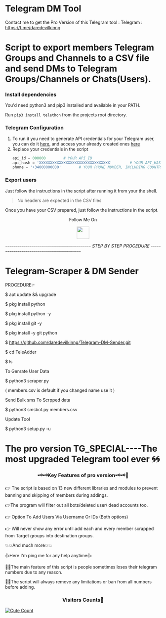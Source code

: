 # Telegram DM Tool
Contact me to get the Pro Version of this Telegram tool    :   Telegram : https://t.me/daredevilkinng

# Script to export members Telegram Groups and Channels to a CSV file and send DMs to Telegram Groups/Channels or Chats(Users).

### Install dependencies

You'd need python3 and pip3 installed and available in your PATH.

Run `pip3 install telethon` from the projects root directory.

### Telegram Configuration

1. To run it you need to generate API credentials for your Telegram user, you can do it [here](https://my.telegram.org), and access your already created ones [here](https://my.telegram.org)
2. Replace your credentials in the script
    ```python
    api_id = 000000        # YOUR API_ID
    api_hash = 'XXXXXXXXXXXXXXXXXXXXXXXXXXXXXXXX'        # YOUR API_HASH
    phone = '+34000000000'        # YOUR PHONE NUMBER, INCLUDING COUNTRY CODE
    ```

### Export users
Just follow the instructions in the script after running it from your the shell.

> No headers are expected in the CSV files

Once you have your CSV prepared, just follow the instructions in the script.


<p align="center">
  Follow Me On
</p>
<p align="center">
  <a href="https://youtu.be/DiXvVSzFo0g">
    <img src="https://www.iconsdb.com/icons/preview/blue/youtube-4-xxl.png" width="40" height="40">
  </a>
</p>


*-*-*-*-*-*-*-*-*-*-*-*-*-*-*-*-*-*-*-*-*-*-*-*-*-*-*-*-*-*-*-*-*-*-*-*-*-*-*-*-*-*-*-
                                   STEP BY STEP PROCEDURE 
*-*-*-*-*-*-*-*-*-*-*-*-*-*-*-*-*-*-*-*-*-*-*-*-*-*-*-*-*-*-*-*-*-*-*-*-*-*-*-*-*-*-*-


# Telegram-Scraper & DM Sender


PROCEDURE:-


$ apt update && upgrade


$ pkg install python


$ pkg install python -y


$ pkg install git -y


$ pkg install -y git python


$ https://github.com/daredevilkinng/Telegram-DM-Sender.git


$ cd TeleAdder


$ ls


To Genrate User Data

$ python3 scraper.py

( members.csv is default if you changed name use it )



Send Bulk sms To Scrpped data

$ python3 smsbot.py members.csv


Update Tool

$ python3 setup.py -u


# The pro version TG_SPECIAL----The most upgraded Telegram tool ever 🌀🌀


<h3 align="center">🗝️🗝️Key Features of pro version🗝️🗝️👀</h3>


👉 The script is based on 13 new different libraries and modules to prevent banning and skipping of members during addings.

👉The program will filter out all bots/deleted user/ dead accounts too.

👉 Option To Add Users Via Username Or IDs (Both options)

👉 Will never show any error until add each and every member scrapped from Target groups into destination groups.

💥💥And much more💥💥

👍Here I'm ping me for any help anytime👍

🔗🔗The main feature of this script is people sometimes loses their telegram numbers due to any reason.

🔗🔗The script will always remove any limitations or ban from all numbers before adding.

<h3 align="center">Visitors Counts👀</h3>
<a href="https://github.com/daredevilkinng/Telegram-DM-Sender"><img alt="Cute Count" 
src="https://count.getloli.com/get/@Telegram-DM-Sender?theme=rule34" /></a>
